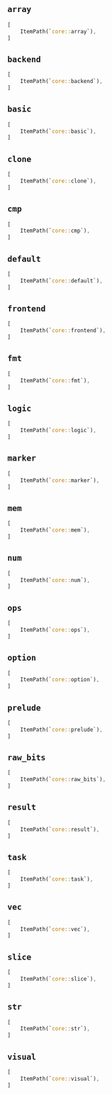 ## `array`

```rust
[
    ItemPath(`core::array`),
]
```

## `backend`

```rust
[
    ItemPath(`core::backend`),
]
```

## `basic`

```rust
[
    ItemPath(`core::basic`),
]
```

## `clone`

```rust
[
    ItemPath(`core::clone`),
]
```

## `cmp`

```rust
[
    ItemPath(`core::cmp`),
]
```

## `default`

```rust
[
    ItemPath(`core::default`),
]
```

## `frontend`

```rust
[
    ItemPath(`core::frontend`),
]
```

## `fmt`

```rust
[
    ItemPath(`core::fmt`),
]
```

## `logic`

```rust
[
    ItemPath(`core::logic`),
]
```

## `marker`

```rust
[
    ItemPath(`core::marker`),
]
```

## `mem`

```rust
[
    ItemPath(`core::mem`),
]
```

## `num`

```rust
[
    ItemPath(`core::num`),
]
```

## `ops`

```rust
[
    ItemPath(`core::ops`),
]
```

## `option`

```rust
[
    ItemPath(`core::option`),
]
```

## `prelude`

```rust
[
    ItemPath(`core::prelude`),
]
```

## `raw_bits`

```rust
[
    ItemPath(`core::raw_bits`),
]
```

## `result`

```rust
[
    ItemPath(`core::result`),
]
```

## `task`

```rust
[
    ItemPath(`core::task`),
]
```

## `vec`

```rust
[
    ItemPath(`core::vec`),
]
```

## `slice`

```rust
[
    ItemPath(`core::slice`),
]
```

## `str`

```rust
[
    ItemPath(`core::str`),
]
```

## `visual`

```rust
[
    ItemPath(`core::visual`),
]
```
